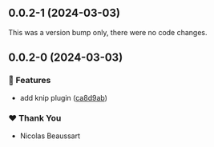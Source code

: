 ## 0.0.2-1 (2024-03-03)

This was a version bump only, there were no code changes.

## 0.0.2-0 (2024-03-03)


### 🚀 Features

- add knip plugin ([ca8d9ab](https://github.com/beaussan/nx-tools/commit/ca8d9ab))

### ❤️  Thank You

- Nicolas Beaussart